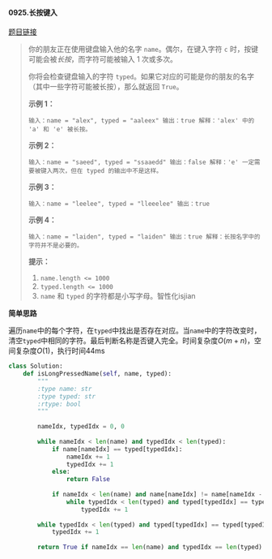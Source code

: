 #### 0925.长按键入
[题目链接](https://leetcode-cn.com/problems/long-pressed-name/)
> 你的朋友正在使用键盘输入他的名字 `name`。偶尔，在键入字符 `c` 时，按键可能会被*长按*，而字符可能被输入 1 次或多次。
>
> 你将会检查键盘输入的字符 `typed`。如果它对应的可能是你的朋友的名字（其中一些字符可能被长按），那么就返回 `True`。
>
>  
>
> **示例 1：**
>
> `
> 输入：name = "alex", typed = "aaleex"
> 输出：true
> 解释：'alex' 中的 'a' 和 'e' 被长按。
> `
>
> **示例 2：**
>
> `
> 输入：name = "saeed", typed = "ssaaedd"
> 输出：false
> 解释：'e' 一定需要被键入两次，但在 typed 的输出中不是这样。
> `
>
> **示例 3：**
>
> `
> 输入：name = "leelee", typed = "lleeelee"
> 输出：true
> `
>
> **示例 4：**
>
> `
> 输入：name = "laiden", typed = "laiden"
> 输出：true
> 解释：长按名字中的字符并不是必要的。
> `
>
>  
>
> **提示：**
>
> 1. `name.length <= 1000`
> 2. `typed.length <= 1000`
> 3. `name` 和 `typed` 的字符都是小写字母。智性化isjian

**简单思路**

遍历`name`中的每个字符，在`typed`中找出是否存在对应。当`name`中的字符改变时，清空`typed`中相同的字符。最后判断名称是否键入完全。时间复杂度$O(m+n)$，空间复杂度$O(1)$，执行时间44ms

```python
class Solution:
    def isLongPressedName(self, name, typed):
        """
        :type name: str
        :type typed: str
        :rtype: bool
        """
        
        nameIdx, typedIdx = 0, 0
        
        while nameIdx < len(name) and typedIdx < len(typed):   
            if name[nameIdx] == typed[typedIdx]:
                nameIdx += 1
                typedIdx += 1
            else:
                return False
            
            if nameIdx < len(name) and name[nameIdx] != name[nameIdx - 1]:
                while typedIdx < len(typed) and typed[typedIdx] == typed[typedIdx - 1]:
                    typedIdx += 1
                    
        while typedIdx < len(typed) and typed[typedIdx] == typed[typedIdx - 1]:
            typedIdx += 1
            
        return True if nameIdx == len(name) and typedIdx == len(typed) else False
```

